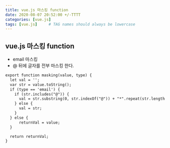 ```yaml
---
title: vue.js 마스킹 function
date: 2020-08-07 20:52:00 +/-TTTT
categories: [vue.js]
tags: [vue.js]     # TAG names should always be lowercase
---
```


## vue.js 마스킹 function
- email 마스킹
- @ 뒤에 글자를 전부 마스킹 한다. 

```html
export function masking(value, type) {
  let val = '';
  var str = value.toString();
  if (type == 'email') {
    if (str.includes("@")) {
      val = str.substring(0, str.indexOf("@")) + "*".repeat(str.length - str.indexOf("@")); 
    } else {
      val = str;
    }
  } else {
      returnVal = value;
  }

  return returnVal;
}


```